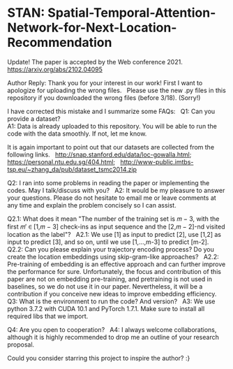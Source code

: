 # STAN: Spatial-Temporal-Attention-Network-for-Next-Location-Recommendation
Update! The paper is accepted by the Web conference 2021. https://arxiv.org/abs/2102.04095

Author Reply: 
Thank you for your interest in our work! First I want to apologize for uploading the wrong files.   
Please use the new .py files in this repository if you downloaded the wrong files (before 3/18). (Sorry!)

I have corrected this mistake and I summarize some FAQs:  
Q1: Can you provide a dataset?  
A1: Data is already uploaded to this repository. You will be able to run the code with the data smoothly. If not, let me know.  
  
It is again important to point out that our datasets are collected from the following links.  
http://snap.stanford.edu/data/loc-gowalla.html;  
https://personal.ntu.edu.sg/404.html;   
http://www-public.imtbs-tsp.eu/~zhang_da/pub/dataset_tsmc2014.zip  
  
Q2: I ran into some problems in reading the paper or implementing the codes. May I talk/discuss with you?  
A2: It would be my pleasure to answer your questions. Please do not hesitate to email me or leave comments at any time and explain the problem concisely so I can assist.  
  
Q2.1: What does it mean "The number of the training set is 𝑚 − 3, with the first 𝑚′ ∈ [1,𝑚 − 3] check-ins as input sequence and the [2,𝑚 − 2]-nd visited location as the label"?  
A2.1: We use [1] as input to predict [2], use [1,2] as input to predict [3], and so on, until we use [1,...,m-3] to predict [m-2].  
  
Q2.2: Can you please explain your trajectory encoding process? Do you create the location embeddings using skip-gram-like approaches?  
A2.2: Pre-training of embedding is an effective approach and can further improve the performance for sure. Unfortunately, the focus and contribution of this paper are not on embedding pre-training, and pretraining is not used in baselines, so we do not use it in our paper. Nevertheless, it will be a contribution if you conceive new ideas to improve embedding efficiency. 
  
Q3: What is the environment to run the code? And version?  
A3: We use python 3.7.2 with CUDA 10.1 and PyTorch 1.7.1. Make sure to install all required libs that we import.  

Q4: Are you open to cooperation?  
A4: I always welcome collaborations, although it is highly recommended to drop me an outline of your research proposal.  

Could you consider starring this project to inspire the author? :}  
